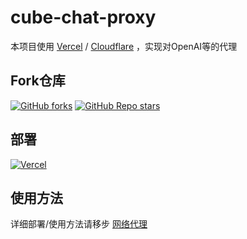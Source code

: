 # cube-chat-proxy

本项目使用 [Vercel](https://vercel.com/) / [Cloudflare](https://cloudflare.com/) ，实现对OpenAI等的代理

## Fork仓库

[![GitHub forks](https://img.shields.io/github/forks/manerfan/cube-chat-proxy)](https://github.com/manerfan/cube-chat-proxy/fork)
[![GitHub Repo stars](https://img.shields.io/github/stars/manerfan/cube-chat-proxy)
](https://github.com/manerfan/cube-chat-proxy/star)

## 部署

[![Vercel](https://vercel.com/button)](https://vercel.com/import/project?template=https://github.com/manerfan/cube-chat-proxy)

## 使用方法

详细部署/使用方法请移步 [网络代理](https://www.yuque.com/mblog/cube-chat/proxy)
